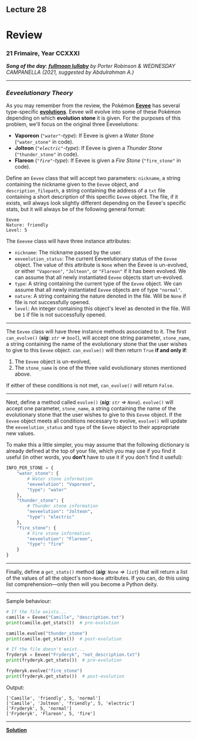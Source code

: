 ## Lecture 28

# Review

### 21 Frimaire, Year CCXXXI

***Song of the day***: _[**fullmoon lullaby**](https://youtu.be/nx-qpEMUzes) by Porter Robinson & WEDNESDAY CAMPANELLA (2021, suggested by Abdulrahman A.)_

---

### _Eeveelutionary Theory_

As you may remember from the review, the Pokémon [**Eevee**](https://bulbapedia.bulbagarden.net/wiki/Eevee_(Pok%C3%A9mon)) has several type-specific [**evolutions**](https://bulbapedia.bulbagarden.net/wiki/Eeveelution). Eevee will evolve into some of these Pokémon depending on which **evolution stone** it is given. For the purposes of this problem, we'll focus on the original three Eeveelutions:

- **Vaporeon** (_`"water"`-type_): If Eevee is given a _Water Stone_ (`"water_stone"` in code).
- **Jolteon** (_`"electric"`-type_): If Eevee is given a _Thunder Stone_ (`"thunder_stone"` in code).
- **Flareon** (_`"fire"`-type_): If Eevee is given a _Fire Stone_ (`"fire_stone"` in code).

Define an `Eevee` class that will accept two parameters: `nickname`, a string containing the nickname given to the `Eevee` object, and `description_filepath`, a string containing the address of a `txt` file containing a short description of this specific `Eevee` object. The file, if it exists, will always look slightly different depending on 
the Eevee's specific stats, but it will always be of the following general format:

```text
Eevee
Nature: friendly
Level: 5
```

The `Eeevee` class will have three instance attributes:

- `nickname`: The nickname passed by the user.
- `eeveelution_status`: The current Eeveelutionary status of the `Eevee` object. The value of this attribute is `None` when the Eevee is un-evolved, or either `"Vaporeon"`, `"Jolteon"`, or `"Flareon"` if it has been evolved. We can assume that all newly instantiated `Eevee` objects start un-evolved.
- `type`: A string containing the current type of the `Eevee` object. We can assume that all newly instantiated `Eevee` objects are of type `"normal"`.
- `nature`: A string containing the nature denoted in the file. Will be `None` if file is not successfully opened.
- `level`: An integer containing this object's level as denoted in the file. Will be `1` if file is not successfully opened.

---

The `Eevee` class will have three instance methods associated to it. The first `can_evolve()` (_**sig**: `str` => `bool`_), will accept one string parameter, `stone_name`, a string containing the name of the evolutionary stone that the user wishes to give to this `Eevee` object. `can_evolve()` will then return `True` **if and only if**:

1. The `Eevee` object is un-evolved,
2. The `stone_name` is one of the three valid evolutionary stones mentioned above.

If either of these conditions is not met, `can_evolve()` will return `False`.

---

Next, define a method called `evolve()` (_**sig**: `str` => `None`_). `evolve()` will accept one parameter, `stone_name`, a string containing the name of the evolutionary stone that the user wishes to give to this `Eevee` object. If the `Eevee` object meets all conditions necessary to evolve, `evolve()` will update the `eeveelution_status`
and `type` of the `Eevee` object to their appropriate new values.

To make this a little simpler, you may assume that the following dictionary is already defined at the top of your file, which you may use if you find it useful (in other words, you **don't** have to use it if you don't find it useful):

```python
INFO_PER_STONE = {
    "water_stone": {
        # Water stone information
        "eeveelution": "Vaporeon",
        "type": "water"
    },
    "thunder_stone": {
        # Thunder stone information
        "eeveelution": "Jolteon",
        "type": "electric"
    },
    "fire_stone": {
        # Fire stone information
        "eeveelution": "Flareon",
        "type": "fire"
    }
}
```

---

Finally, define a `get_stats()` method (_**sig**: `None` => `list`_) that will return a list of the values of all the object's non-`None` attributes. If you can, do this using list comprehension—only then will you become a Python deity.

---

Sample behaviour:

```python
# If the file exists...
camille = Eevee("Camille", "description.txt")
print(camille.get_stats())  # pre-evolution

camille.evolve("thunder_stone")
print(camille.get_stats())  # post-evolution

# If the file doesn't exist...
fryderyk = Eevee("Fryderyk", "not_description.txt")
print(fryderyk.get_stats())  # pre-evolution

fryderyk.evolve("fire_stone")
print(fryderyk.get_stats())  # post-evolution
```

Output:

```text
['Camille', 'friendly', 5, 'normal']
['Camille', 'Jolteon', 'friendly', 5, 'electric']
['Fryderyk', 5, 'normal']
['Fryderyk', 'Flareon', 5, 'fire']
```

---

[**Solution**](solution/eevee.py)